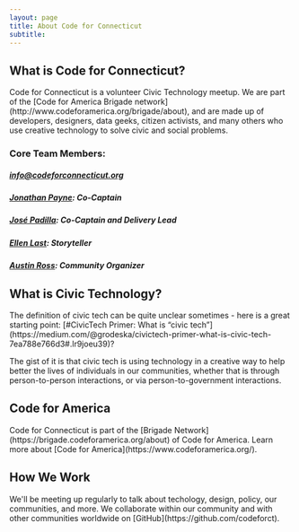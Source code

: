```yaml
---
layout: page
title: About Code for Connecticut
subtitle: 
---
```


<h2>What is Code for Connecticut?</h2>
Code for Connecticut is a volunteer Civic Technology meetup. We are part of the [Code for America Brigade network](http://www.codeforamerica.org/brigade/about), and are made up of developers, designers, data geeks, citizen activists, and many others who use creative technology to solve civic and social problems.

<h3>Core Team Members:</h3>
<h5><a href="mailto:info@codeforconnecticut.org">info@codeforconnecticut.org</a></h5>
<h5><a href="mailto:jonathan@codeforconnecticut.org">Jonathan Payne</a>: Co-Captain</h5>
<h5><a href="mailto:jose@codeforconnecticut.org">José Padilla</a>: Co-Captain and Delivery Lead</h5>
<h5><a href="mailto:ellen@codeforconnecticut.org">Ellen Last</a>: Storyteller</h5>
<h5><a href="mailto:austin@codeforconnecticut.org">Austin Ross</a>: Community Organizer</h5>


<h2>What is Civic Technology?</h2>
The definition of civic tech can be quite unclear sometimes - here is a great starting point: [#CivicTech Primer: What is “civic tech”](https://medium.com/@grodeska/civictech-primer-what-is-civic-tech-7ea788e766d3#.lr9joeu39)?

The gist of it is that civic tech is using technology in a creative way to help better the lives of individuals in our communities, whether that is through person-to-person interactions, or via person-to-government interactions.

<h2>Code for America</h2>
Code for Connecticut is part of the [Brigade Network](https://brigade.codeforamerica.org/about) of Code for America. Learn more about [Code for America](https://www.codeforamerica.org/).

<h2>How We Work</h2>
We'll be meeting up regularly to talk about techology, design, policy, our communities, and more. We collaborate within our community and with other communities worldwide on [GitHub](https://github.com/codeforct).